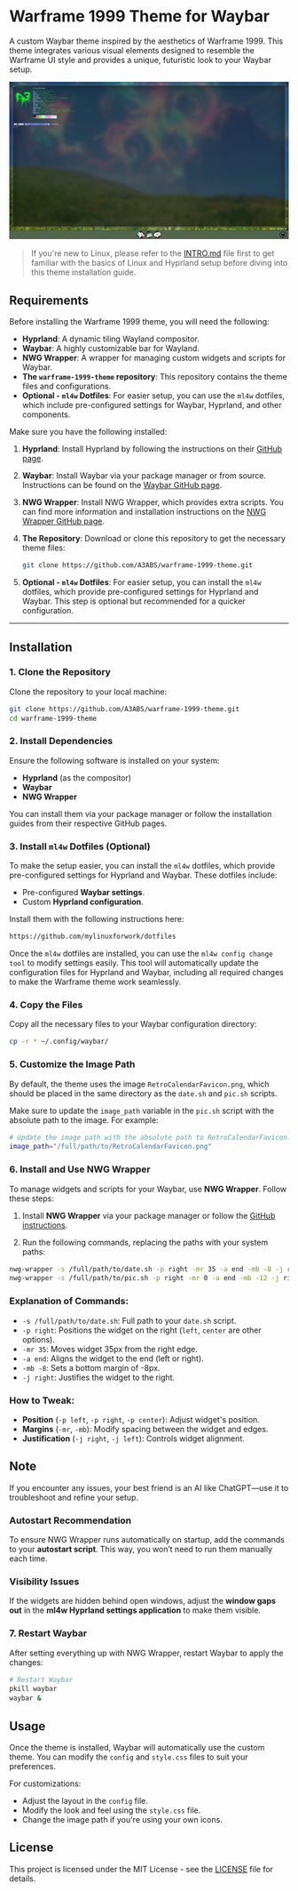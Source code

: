 # Warframe 1999 Theme for Waybar

A custom Waybar theme inspired by the aesthetics of Warframe 1999. This theme integrates various visual elements designed to resemble the Warframe UI style and provides a unique, futuristic look to your Waybar setup.

![Screenshot](./screenshot_18012025_201133.jpg)

> If you're new to Linux, please refer to the [INTRO.md](./INTRO.md) file first to get familiar with the basics of Linux and Hyprland setup before diving into this theme installation guide.

## Requirements

Before installing the Warframe 1999 theme, you will need the following:

- **Hyprland**: A dynamic tiling Wayland compositor.
- **Waybar**: A highly customizable bar for Wayland.
- **NWG Wrapper**: A wrapper for managing custom widgets and scripts for Waybar.
- **The `warframe-1999-theme` repository**: This repository contains the theme files and configurations.
- **Optional - `ml4w` Dotfiles**: For easier setup, you can use the `ml4w` dotfiles, which include pre-configured settings for Waybar, Hyprland, and other components.

Make sure you have the following installed:

1. **Hyprland**: Install Hyprland by following the instructions on their [GitHub page](https://github.com/hyprwm/Hyprland).
   
2. **Waybar**: Install Waybar via your package manager or from source. Instructions can be found on the [Waybar GitHub page](https://github.com/Alexays/Waybar).

3. **NWG Wrapper**: Install NWG Wrapper, which provides extra scripts. You can find more information and installation instructions on the [NWG Wrapper GitHub page](https://github.com/nwg-piotr/nwg-wrapper).

4. **The Repository**: Download or clone this repository to get the necessary theme files:
   ```bash
   git clone https://github.com/A3ABS/warframe-1999-theme.git
   ```

5. **Optional - `ml4w` Dotfiles**: For easier setup, you can install the `ml4w` dotfiles, which provide pre-configured settings for Hyprland and Waybar. This step is optional but recommended for a quicker configuration.

---

## Installation

### 1. Clone the Repository

Clone the repository to your local machine:

```bash
git clone https://github.com/A3ABS/warframe-1999-theme.git
cd warframe-1999-theme
```

### 2. Install Dependencies

Ensure the following software is installed on your system:

- **Hyprland** (as the compositor)
- **Waybar**
- **NWG Wrapper**

You can install them via your package manager or follow the installation guides from their respective GitHub pages.

### 3. Install `ml4w` Dotfiles (Optional)

To make the setup easier, you can install the `ml4w` dotfiles, which provide pre-configured settings for Hyprland and Waybar. These dotfiles include:

- Pre-configured **Waybar settings**.
- Custom **Hyprland configuration**.

Install them with the following instructions here:

```bash
https://github.com/mylinuxforwork/dotfiles
```

Once the `ml4w` dotfiles are installed, you can use the `ml4w config change tool` to modify settings easily. This tool will automatically update the configuration files for Hyprland and Waybar, including all required changes to make the Warframe theme work seamlessly.

### 4. Copy the Files

Copy all the necessary files to your Waybar configuration directory:

```bash
cp -r * ~/.config/waybar/
```

### 5. Customize the Image Path  

By default, the theme uses the image `RetroCalendarFavicon.png`, which should be placed in the same directory as the `date.sh` and `pic.sh` scripts.

Make sure to update the `image_path` variable in the `pic.sh` script with the absolute path to the image. For example:

```bash
# Update the image path with the absolute path to RetroCalendarFavicon.png
image_path="/full/path/to/RetroCalendarFavicon.png"
```

### 6. Install and Use NWG Wrapper

To manage widgets and scripts for your Waybar, use **NWG Wrapper**. Follow these steps:

1. Install **NWG Wrapper** via your package manager or follow the [GitHub instructions](https://github.com/nwg-piotr/nwg-wrapper).

2. Run the following commands, replacing the paths with your system paths:

```bash
nwg-wrapper -s /full/path/to/date.sh -p right -mr 35 -a end -mb -8 -j right
nwg-wrapper -s /full/path/to/pic.sh -p right -mr 0 -a end -mb -12 -j right
```

### Explanation of Commands:

- `-s /full/path/to/date.sh`: Full path to your `date.sh` script.
- `-p right`: Positions the widget on the right (`left`, `center` are other options).
- `-mr 35`: Moves widget 35px from the right edge.
- `-a end`: Aligns the widget to the end (left or right).
- `-mb -8`: Sets a bottom margin of -8px.
- `-j right`: Justifies the widget to the right.

### How to Tweak:

- **Position** (`-p left`, `-p right`, `-p center`): Adjust widget's position.
- **Margins** (`-mr`, `-mb`): Modify spacing between the widget and edges.
- **Justification** (`-j right`, `-j left`): Controls widget alignment.

## Note

If you encounter any issues, your best friend is an AI like ChatGPT—use it to troubleshoot and refine your setup.

### Autostart Recommendation

To ensure NWG Wrapper runs automatically on startup, add the commands to your **autostart script**. This way, you won’t need to run them manually each time.

### Visibility Issues

If the widgets are hidden behind open windows, adjust the **window gaps out** in the **ml4w Hyprland settings application** to make them visible.

### 7. Restart Waybar

After setting everything up with NWG Wrapper, restart Waybar to apply the changes:

```bash
# Restart Waybar
pkill waybar
waybar &
```

## Usage

Once the theme is installed, Waybar will automatically use the custom theme. You can modify the `config` and `style.css` files to suit your preferences.

For customizations:
- Adjust the layout in the `config` file.
- Modify the look and feel using the `style.css` file.
- Change the image path if you're using your own icons.

## License

This project is licensed under the MIT License - see the [LICENSE](./LICENSE) file for details.